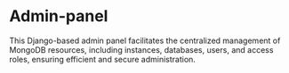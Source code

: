 # Admin-panel
 This Django-based admin panel facilitates the centralized management of MongoDB resources, including instances, databases, users, and access roles, ensuring efficient and secure administration.
